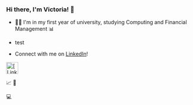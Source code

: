### Hi there, I'm Victoria! 👋 

* 👩‍💻 I'm in my first year of university, studying Computing and Financial Management 📊 
* test





* Connect with me on [LinkedIn](https://www.linkedin.com/in/victoria-zhao-/)!

<a href = "https://www.linkedin.com/in/victoria-zhao-/">
<img src="/Users/victoriazhao/Downloads/linkedin.svg" alt = "[LinkedIn](https://www.linkedin.com/in/victoria-zhao-/)" height="32" width="32">
</a>

📈 
📸

💻


<!--
### Hi, I'm Victoria! 👋 
#### Welcome to my GitHub 💻

Welcome to my GitHub ! 👋
**torizz/torizz** is a ✨ _special_ ✨ repository because its `README.md` (this file) appears on your GitHub profile.

Here are some ideas to get you started:

- 🔭 I’m currently working on ...
- 🌱 I’m currently learning ...
- 👯 I’m looking to collaborate on ...
- 🤔 I’m looking for help with ...
- 💬 Ask me about ...
- 📫 How to reach me: ...
- 😄 Pronouns: ...
- ⚡ Fun fact: ...
-->

